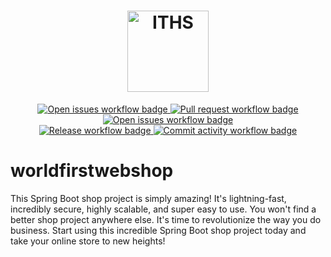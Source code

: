<h1 align="center">
    <img src="https://www.iths.se/wp-content/uploads/2016/02/thumbnails/ithslogoliggandepayoffrgb-4601-1280x450.png" height="130" alt="ITHS">
</h1>

<section>
<div align="center">
    <a href="https://github.com/labtwogroupf/worldfirstwebshop/issues">
        <img src="https://img.shields.io/github/issues-raw/labtwogroupf/worldfirstwebshop" alt="Open issues workflow badge"/>
    </a>
    <a href="https://github.com/labtwogroupf/worldfirstwebshop/pulls">
        <img src="https://img.shields.io/github/issues-pr/labtwogroupf/worldfirstwebshop" alt="Pull request workflow badge"/>
    </a>
    <a href="https://github.com/labtwogroupf/worldfirstwebshop/issues?q=is%3Aissue+is%3Aclosed">
        <img src="https://img.shields.io/github/issues-closed-raw/labtwogroupf/worldfirstwebshop" alt="Open issues workflow badge"/>
    </a>
</div>
<div align="center">
    <a href="https://github.com/labtwogroupf/worldfirstwebshop/releases">
        <img src="https://img.shields.io/github/v/release/labtwogroupf/worldfirstwebshop?display_name=tag&sort=semver" alt="Release workflow badge"/>
    </a>
    <a href="https://github.com/labtwogroupf/worldfirstwebshop/pulse">
        <img src="https://img.shields.io/github/commit-activity/m/labtwogroupf/worldfirstwebshop" alt="Commit activity workflow badge"/>
    </a>
</div>
</section>



# worldfirstwebshop
This Spring Boot shop project is simply amazing! It's lightning-fast, incredibly secure, 
highly scalable, and super easy to use. 
You won't find a better shop project anywhere else. 
It's time to revolutionize the way you do business. 
Start using this incredible Spring Boot shop project today and take your online store to new heights!
